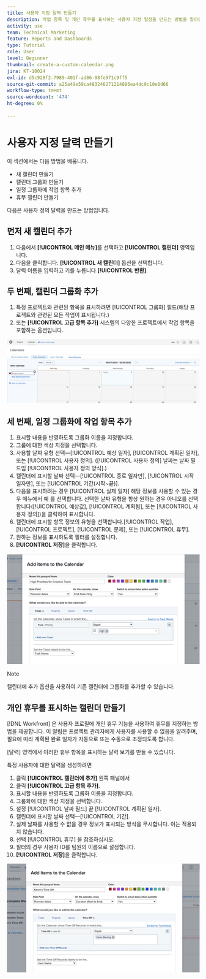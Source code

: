 ```yaml
---
title: 사용자 지정 달력 만들기
description: 작업 항목 및 개인 휴무를 표시하는 사용자 지정 일정을 만드는 방법을 알아봅니다.
activity: use
team: Technical Marketing
feature: Reports and Dashboards
type: Tutorial
role: User
level: Beginner
thumbnail: create-a-custom-calendar.png
jira: KT-10024
exl-id: d5c928f2-7989-401f-ad86-08fe971c9ff5
source-git-commit: a25a49e59ca483246271214886ea4dc9c10e8d66
workflow-type: tm+mt
source-wordcount: '474'
ht-degree: 0%

---
```


# 사용자 지정 달력 만들기

이 섹션에서는 다음 방법을 배웁니다.

* 새 캘린더 만들기
* 캘린더 그룹화 만들기
* 일정 그룹화에 작업 항목 추가
* 휴무 캘린더 만들기

다음은 사용자 정의 달력을 만드는 방법입니다.

## 먼저 새 캘린더 추가

1. 다음에서 **[!UICONTROL 메인 메뉴]**&#x200B;를 선택하고 **[!UICONTROL 캘린더]** 영역입니다.
1. 다음을 클릭합니다. **[!UICONTROL 새 캘린더]** 옵션을 선택합니다.
1. 달력 이름을 입력하고 키를 누릅니다 **[!UICONTROL 반환]**.

## 두 번째, 캘린더 그룹화 추가

1. 특정 프로젝트와 관련된 항목을 표시하려면 [!UICONTROL 그룹화] 필드(해당 프로젝트와 관련된 모든 작업이 표시됩니다.)
1. 또는 **[!UICONTROL 고급 항목 추가]** 시스템의 다양한 프로젝트에서 작업 항목을 포함하는 옵션입니다.

![캘린더에 그룹화를 추가할 화면 이미지](assets/calendar-2-1.png)

## 세 번째, 일정 그룹화에 작업 항목 추가

1. 표시할 내용을 반영하도록 그룹화 이름을 지정합니다.
1. 그룹에 대한 색상 지정을 선택합니다.
1. 사용할 날짜 유형 선택—[!UICONTROL 예상 일자], [!UICONTROL 계획된 일자], 또는 [!UICONTROL 사용자 정의]. ([!UICONTROL 사용자 정의] 날짜는 날짜 필드임 [!UICONTROL 사용자 정의 양식].)
1. 캘린더에 표시할 날짜 선택—[!UICONTROL 종료 일자만], [!UICONTROL 시작 일자만], 또는 [!UICONTROL 기간(시작~끝)].
1. 다음을 표시하려는 경우 [!UICONTROL 실제 일자] 해당 정보를 사용할 수 있는 경우 메뉴에서 예 를 선택합니다. 선택한 날짜 유형을 항상 원하는 경우 아니오를 선택합니다([!UICONTROL 예상값], [!UICONTROL 계획됨], 또는 [!UICONTROL 사용자 정의])을 클릭하여 표시합니다.
1. 캘린더에 표시할 항목 정보의 유형을 선택합니다.[!UICONTROL 작업], [!UICONTROL 프로젝트], [!UICONTROL 문제], 또는 [!UICONTROL 휴무].
1. 원하는 정보를 표시하도록 필터를 설정합니다.
1. **[!UICONTROL 저장]**&#x200B;을 클릭합니다.

![일정 그룹화에 작업 항목을 추가할 화면 이미지](assets/calendar-2-2.png)

>[!NOTE]
>
>캘린더에 추가 옵션을 사용하여 기존 캘린더에 그룹화를 추가할 수 있습니다.

## 개인 휴무를 표시하는 캘린더 만들기

[!DNL Workfront] 은 사용자 프로필에 개인 휴무 기능을 사용하여 휴무를 지정하는 방법을 제공합니다. 이 알림은 프로젝트 관리자에게 사용자를 사용할 수 없음을 알려주며, 필요에 따라 계획된 완료 일자가 자동으로 또는 수동으로 조정되도록 합니다.

[달력] 영역에서 이러한 휴무 항목을 표시하는 달력 보기를 만들 수 있습니다.

특정 사용자에 대한 달력을 생성하려면

1. 클릭 **[!UICONTROL 캘린더에 추가]** 왼쪽 패널에서
1. 클릭 **[!UICONTROL 고급 항목 추가]**.
1. 표시할 내용을 반영하도록 그룹화 이름을 지정합니다.
1. 그룹화에 대한 색상 지정을 선택합니다.
1. 설정 [!UICONTROL 날짜 필드] 끝 [!UICONTROL 계획된 일자].
1. 캘린더에 표시할 날짜 선택—[!UICONTROL 기간].
1. 실제 날짜를 사용할 수 없을 경우 정보가 표시되는 방식을 무시합니다. 이는 적용되지 않습니다.
1. 선택 [!UICONTROL 휴무] 을 참조하십시오.
1. 필터의 경우 사용자 ID를 팀원의 이름으로 설정합니다.
1. **[!UICONTROL 저장]**&#x200B;을 클릭합니다.

![일정 그룹화에 휴가 항목을 추가하는 화면 이미지](assets/calendar-2-3.png)
